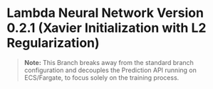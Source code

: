 # Lambda Neural Network Version 0.2.1 (Xavier Initialization with L2 Regularization)

>**Note:** This Branch breaks away from the standard branch configuration and decouples the Prediction API running on ECS/Fargate, to focus solely on the training process.
